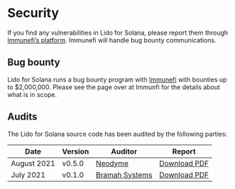 # Security

If you find any vulnerabilities in Lido for Solana, please report them through
[Immunefi’s platform][immunefi]. Immunefi will handle bug bounty communications.

[immunefi]: https://immunefi.com/bounty/lidoforsolana

## Bug bounty

Lido for Solana runs a bug bounty program with [Immunefi][immunefi] with
bounties up to $2,000,000. Please see the page over at Immunfi for the details
about what is in scope.

## Audits

The Lido for Solana source code has been audited by the following parties:

| Date                      | Version | Auditor                  | Report                         |
|---------------------------|---------|--------------------------|--------------------------------|
| August 2021               | v0.5.0  | [Neodyme][neodyme]       | [Download PDF][neodyme-report] |
| July 2021                 | v0.1.0  | [Bramah Systems][bramah] | [Download PDF][bramah-report]  |

[neodyme]:        https://neodyme.io/
[bramah]:         https://www.bramah.systems/
[bramah-report]:  https://github.com/ChorusOne/solido/raw/b95fc4fe9435a1d5ccdaae60011ea59dd93afed8/audit/2021-07-05-bramah-systems.pdf
[neodyme-report]: https://github.com/ChorusOne/solido/raw/d57347c41c68a7def1722f5aa2b052539c325ba2/audit/2021-08-03-neodyme.pdf
